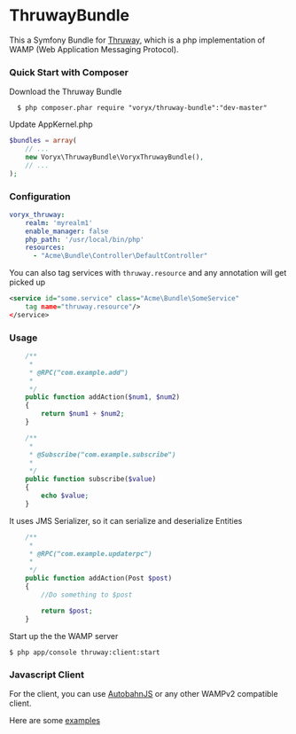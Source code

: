 ThruwayBundle
===========

This a Symfony Bundle for [Thruway](https://github.com/voryx/Thruway), which is a php implementation of WAMP (Web Application Messaging Protocol).



### Quick Start with Composer


Download the Thruway Bundle

      $ php composer.phar require "voryx/thruway-bundle":"dev-master"

Update AppKernel.php

```php
$bundles = array(
    // ...
    new Voryx\ThruwayBundle\VoryxThruwayBundle(),
    // ...
);
```

### Configuration

```yml
voryx_thruway:
    realm: 'myrealm1'
    enable_manager: false
    php_path: '/usr/local/bin/php'
    resources:
      - "Acme\Bundle\Controller\DefaultController"
```

You can also tag services with `thruway.resource` and any annotation will get picked up

```xml
<service id="some.service" class="Acme\Bundle\SomeService"
    tag name="thruway.resource"/>
</service>

```


### Usage


```php
    /**
     *
     * @RPC("com.example.add")
     *
     */
    public function addAction($num1, $num2)
    {
        return $num1 + $num2;
    }
```

```php
    /**
     *
     * @Subscribe("com.example.subscribe")
     *
     */
    public function subscribe($value)
    {
        echo $value;
    }
```

It uses JMS Serializer, so it can serialize and deserialize Entities

```php
    /**
     *
     * @RPC("com.example.updaterpc")
     *
     */
    public function addAction(Post $post)
    {
        //Do something to $post

        return $post;
    }
```

Start up the the WAMP server

    $ php app/console thruway:client:start


### Javascript Client

For the client, you can use [AutobahnJS](https://github.com/tavendo/AutobahnJS) or any other WAMPv2 compatible client.

Here are some [examples](https://github.com/tavendo/AutobahnJS#show-me-some-code)